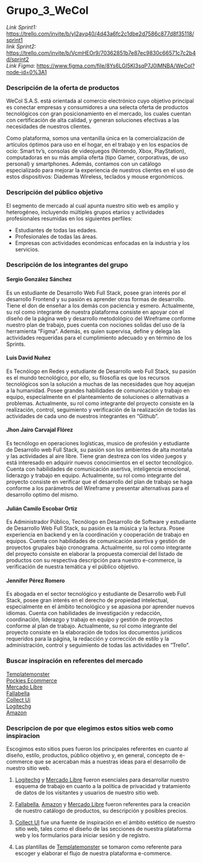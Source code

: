 # Grupo_3_WeCol  
*Link Sprint1:* https://trello.com/invite/b/yI2ayq40/4d43a6fc2c1dbe2d7586c877d8f35118/sprint1 \
*link Sprint2:* https://trello.com/invite/b/VcmHEOr9/70362851b7e87ec9830c66571c7c2b4d/sprint2 \
*Link Figma:* https://www.figma.com/file/8Ys6LGI5Kl3sqP7J0lMNBA/WeCol?node-id=0%3A1

### Descripción de la oferta de productos

WeCol S.A.S. está orientada al comercio electrónico cuyo objetivo principal es conectar empresas y consumidores a una selecta oferta de productos tecnológicos con gran posicionamiento en el mercado, los cuales cuentan con certificación de alta calidad, y generan soluciones efectivas a las necesidades de nuestros clientes.

Como plataforma, somos una ventanilla única en la comercialización de artículos óptimos para uso en el hogar, en el trabajo y en los espacios de ocio: Smart tv’s, consolas de videojuegos (Nintendo, Xbox, PlayStation), computadoras en su más amplia oferta (tipo Gamer, corporativas, de uso personal) y smartphones. Además, contamos con un catálogo especializado para mejorar la experiencia de nuestros clientes en el uso de estos dispositivos: Diademas Wireless, teclados y mouse ergonómicos.

### Descripción del público objetivo

El segmento de mercado al cual apunta nuestro sitio web es amplio y heterogéneo, incluyendo múltiples grupos etarios y actividades profesionales resumidas en los siguientes perfiles:

* Estudiantes de todas las edades.
* Profesionales de todas las áreas.
* Empresas con actividades económicas enfocadas en la industria y los servicios.

### Descripción de los integrantes del grupo

#### Sergio González Sánchez

Es un estudiante de Desarrollo Web Full Stack, posee gran interés por el desarrollo Frontend y su pasión es aprender otras formas de desarrollo. Tiene el don de enseñar a los demás con paciencia y esmero. Actualmente, su rol como integrante de nuestra plataforma consiste en apoyar con el diseño de la página web y desarrollo metodológico del Wireframe conforme nuestro plan de trabajo, pues cuenta con nociones solidas del uso de la herramienta “Figma”. Además, es quien supervisa, define y delega las actividades requeridas para el cumplimiento adecuado y en término de los Sprints. 

#### Luis David Nuñez 

Es Tecnólogo en Redes y estudiante de Desarrollo web Full Stack, su pasión es el mundo tecnológico, por ello, su filosofía es que los recursos tecnológicos son la solución a muchas de las necesidades que hoy aquejan a la humanidad. Posee grandes habilidades de comunicación y trabajo en equipo, especialmente en el planteamiento de soluciones o alternativas a problemas. Actualmente, su rol como integrante del proyecto consiste en la realización, control, seguimiento y verificación de la realización de todas las actividades de cada uno de nuestros integrantes en “Github”. 

#### Jhon Jairo Carvajal Flórez 

Es tecnólogo en operaciones logísticas, musico de profesión y estudiante de Desarrollo web Full Stack, su pasión son los ambientes de alta montaña y las actividades al aire libre. Tiene gran destreza con los video juegos y está interesado en adquirir nuevos conocimientos en el sector tecnológico. Cuenta con habilidades de comunicación asertiva, inteligencia emocional, liderazgo y trabajo en equipo. Actualmente, su rol como integrante del proyecto consiste en verificar que el desarrollo del plan de trabajo se haga conforme a los parámetros del Wireframe y presentar alternativas para el desarrollo optimo del mismo.

#### Julián Camilo Escobar Ortiz 

Es Administrador Público, Tecnólogo en Desarrollo de Software y estudiante de Desarrollo Web Full Stack, su pasión es la música y la lectura. Posee experiencia en backend y en la coordinación y cooperación de trabajo en equipos. Cuenta con habilidades de comunicación asertiva y gestión de proyectos grupales bajo cronograma. Actualmente, su rol como integrante del proyecto consiste en elaborar la propuesta comercial del listado de productos con su respectiva descripción para nuestro e-commerce, la verificación de nuestra temática y el público objetivo.

#### Jennifer Pérez Romero

Es abogada en el sector tecnológico y estudiante de Desarrollo web Full Stack, posee gran interés en el derecho de propiedad intelectual, especialmente en el ámbito tecnológico y se apasiona por aprender nuevos idiomas. Cuenta con habilidades de investigación y redacción, coordinación, liderazgo y trabajo en equipo y gestión de proyectos conforme al plan de trabajo. Actualmente, su rol como integrante del proyecto consiste en la elaboración de todos los documentos jurídicos requeridos para la página, la redacción y corrección de estilo y la administración, control y seguimiento de todas las actividades en “Trello”.   

### Buscar inspiración en referentes del mercado

[Templatemonster](https://www.templatemonster.com/es/categoria/tienda-software-plantillas/) \
[Pockies Ecommerce](https://elements.envato.com/es/pockie-ecommerce-website-design-system-A8ZVPDB)<br>
[Mercado Libre](https://www.mercadolibre.com.co/)<br>
[Fallabella](https://www.falabella.com.co/falabella-co)<br>
[Collect Ui](https://collectui.com/challenges/sign-up?sort=latest)<br>
[Logitechg](https://www.logitechg.com/es-roam/community.html)<br>
[Amazon](https://www.amazon.com/)

### Descripcion de por que elegimos estos sitios web como inspiracion 

Escogimos esto sitios pues fueron los principales referentes en cuanto al diseño, estilo, productos, público objetivo y, en general, concepto de e-commerce que se acercaban más a nuestras ideas para el desarrollo de nuestro sitio web. <br>

1.	[Logitechg](https://www.logitechg.com/es-roam/community.html) y [Mercado Libre](https://www.mercadolibre.com.co/) fueron esenciales para desarrollar nuestro esquema de trabajo en cuanto a la política de privacidad y tratamiento de datos de los visitantes y usuarios de nuestro sitio web. <br>

2.	[Fallabella](https://www.falabella.com.co/falabella-co), [Amazon](https://www.amazon.com/) y [Mercado Libre](https://www.mercadolibre.com.co/) fueron referentes para la creación de nuestro catálogo de productos, su descripción y posibles precios. <br>

3.	[Collect UI](https://collectui.com/challenges/sign-up?sort=latest) fue una fuente de inspiración en el ámbito estético de nuestro sitio web, tales como el diseño de las secciones de nuestra plataforma web y los formularios para iniciar sesión y de registro. <br>

4.	Las plantillas de [Templatemonster](https://www.templatemonster.com/es/categoria/tienda-software-plantillas/) se tomaron como referente para escoger y elaborar el flujo de nuestra plataforma e-commerce. <br>




